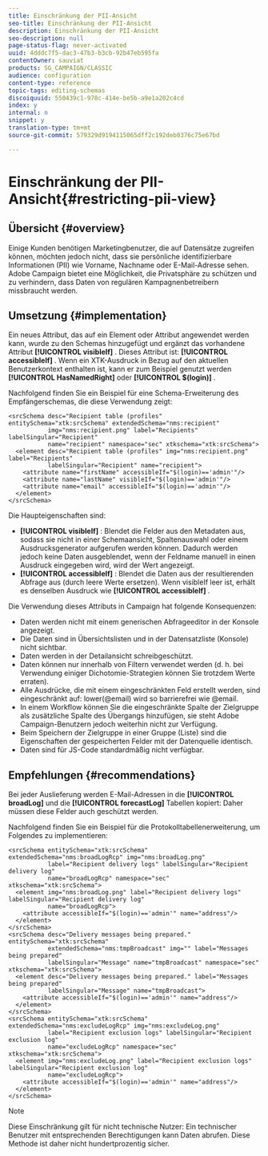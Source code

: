 ```yaml
---
title: Einschränkung der PII-Ansicht
seo-title: Einschränkung der PII-Ansicht
description: Einschränkung der PII-Ansicht
seo-description: null
page-status-flag: never-activated
uuid: 4dddc7f5-dac3-47b3-b3cb-92b47eb595fa
contentOwner: sauviat
products: SG_CAMPAIGN/CLASSIC
audience: configuration
content-type: reference
topic-tags: editing-schemas
discoiquuid: 550439c1-978c-414e-be5b-a9e1a202c4cd
index: y
internal: n
snippet: y
translation-type: tm+mt
source-git-commit: 579329d9194115065dff2c192deb0376c75e67bd

---
```



# Einschränkung der PII-Ansicht{#restricting-pii-view}

## Übersicht {#overview}

Einige Kunden benötigen Marketingbenutzer, die auf Datensätze zugreifen können, möchten jedoch nicht, dass sie persönliche identifizierbare Informationen (PII) wie Vorname, Nachname oder E-Mail-Adresse sehen. Adobe Campaign bietet eine Möglichkeit, die Privatsphäre zu schützen und zu verhindern, dass Daten von regulären Kampagnenbetreibern missbraucht werden.

## Umsetzung {#implementation}

Ein neues Attribut, das auf ein Element oder Attribut angewendet werden kann, wurde zu den Schemas hinzugefügt und ergänzt das vorhandene Attribut **[!UICONTROL visibleIf]** . Dieses Attribut ist: **[!UICONTROL accessibleIf]** . Wenn ein XTK-Ausdruck in Bezug auf den aktuellen Benutzerkontext enthalten ist, kann er zum Beispiel genutzt werden **[!UICONTROL HasNamedRight]** oder **[!UICONTROL $(login)]** .

Nachfolgend finden Sie ein Beispiel für eine Schema-Erweiterung des Empfängerschemas, die diese Verwendung zeigt:

```
<srcSchema desc="Recipient table (profiles" entitySchema="xtk:srcSchema" extendedSchema="nms:recipient"
           img="nms:recipient.png" label="Recipients" labelSingular="Recipient"
           name="recipient" namespace="sec" xtkschema="xtk:srcSchema">
  <element desc="Recipient table (profiles" img="nms:recipient.png" label="Recipients"
           labelSingular="Recipient" name="recipient">
    <attribute name="firstName" accessibleIf="$(login)=='admin'"/>
    <attribute name="lastName" visibleIf="$(login)=='admin'"/>
    <attribute name="email" accessibleIf="$(login)=='admin'"/>
  </element>
</srcSchema>
```

Die Haupteigenschaften sind:

* **[!UICONTROL visibleIf]** : Blendet die Felder aus den Metadaten aus, sodass sie nicht in einer Schemaansicht, Spaltenauswahl oder einem Ausdrucksgenerator aufgerufen werden können. Dadurch werden jedoch keine Daten ausgeblendet, wenn der Feldname manuell in einen Ausdruck eingegeben wird, wird der Wert angezeigt.
* **[!UICONTROL accessibleIf]** : Blendet die Daten aus der resultierenden Abfrage aus (durch leere Werte ersetzen). Wenn visibleIf leer ist, erhält es denselben Ausdruck wie **[!UICONTROL accessibleIf]** .

Die Verwendung dieses Attributs in Campaign hat folgende Konsequenzen:

* Daten werden nicht mit einem generischen Abfrageeditor in der Konsole angezeigt.
* Die Daten sind in Übersichtslisten und in der Datensatzliste (Konsole) nicht sichtbar.
* Daten werden in der Detailansicht schreibgeschützt.
* Daten können nur innerhalb von Filtern verwendet werden (d. h. bei Verwendung einiger Dichotomie-Strategien können Sie trotzdem Werte erraten).
* Alle Ausdrücke, die mit einem eingeschränkten Feld erstellt werden, sind eingeschränkt auf: lower(@email) wird so barrierefrei wie @email.
* In einem Workflow können Sie die eingeschränkte Spalte der Zielgruppe als zusätzliche Spalte des Übergangs hinzufügen, sie steht Adobe Campaign-Benutzern jedoch weiterhin nicht zur Verfügung.
* Beim Speichern der Zielgruppe in einer Gruppe (Liste) sind die Eigenschaften der gespeicherten Felder mit der Datenquelle identisch.
* Daten sind für JS-Code standardmäßig nicht verfügbar.

## Empfehlungen {#recommendations}

Bei jeder Auslieferung werden E-Mail-Adressen in die **[!UICONTROL broadLog]** und die **[!UICONTROL forecastLog]** Tabellen kopiert: Daher müssen diese Felder auch geschützt werden.

Nachfolgend finden Sie ein Beispiel für die Protokolltabellenerweiterung, um Folgendes zu implementieren:

```
<srcSchema entitySchema="xtk:srcSchema" extendedSchema="nms:broadLogRcp" img="nms:broadLog.png"
           label="Recipient delivery logs" labelSingular="Recipient delivery log"
           name="broadLogRcp" namespace="sec" xtkschema="xtk:srcSchema">
  <element img="nms:broadLog.png" label="Recipient delivery logs" labelSingular="Recipient delivery log"
           name="broadLogRcp">
    <attribute accessibleIf="$(login)=='admin'" name="address"/>
  </element>
</srcSchema>
<srcSchema desc="Delivery messages being prepared." entitySchema="xtk:srcSchema"
           extendedSchema="nms:tmpBroadcast" img="" label="Messages being prepared"
           labelSingular="Message" name="tmpBroadcast" namespace="sec" xtkschema="xtk:srcSchema">
  <element desc="Delivery messages being prepared." label="Messages being prepared"
           labelSingular="Message" name="tmpBroadcast">
    <attribute accessibleIf="$(login)=='admin'" name="address"/>
  </element>
</srcSchema>
<srcSchema entitySchema="xtk:srcSchema" extendedSchema="nms:excludeLogRcp" img="nms:excludeLog.png"
           label="Recipient exclusion logs" labelSingular="Recipient exclusion log"
           name="excludeLogRcp" namespace="sec" xtkschema="xtk:srcSchema">
  <element img="nms:excludeLog.png" label="Recipient exclusion logs" labelSingular="Recipient exclusion log"
           name="excludeLogRcp">
    <attribute accessibleIf="$(login)=='admin'" name="address"/>
  </element>
</srcSchema>
```

>[!NOTE]
>
>Diese Einschränkung gilt für nicht technische Nutzer: Ein technischer Benutzer mit entsprechenden Berechtigungen kann Daten abrufen. Diese Methode ist daher nicht hundertprozentig sicher.

